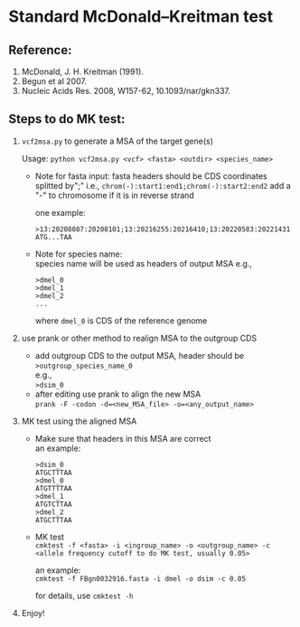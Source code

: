 
#             Standard McDonald–Kreitman test

## Reference:
   1. McDonald, J. H. Kreitman (1991).  
   2. Begun et al 2007.  
   3. Nucleic Acids Res. 2008, W157-62, 10.1093/nar/gkn337.  

## Steps to do MK test:  
1. `vcf2msa.py` to generate a MSA of the target gene(s)

    Usage: `python vcf2msa.py <vcf> <fasta> <outdir> <species_name>`

    * Note for fasta input:
        fasta headers should be CDS coordinates splitted by";"
        i.e., `chrom(-):start1:end1;chrom(-):start2:end2`
        add a "-" to chromosome if it is in reverse strand

        one example: 
        ```
        >13:20208087:20208101;13:20216255:20216410;13:20220583:20221431
        ATG...TAA
        ```


    * Note for species name:  
        species name will be used as headers of output MSA
        e.g.,
        ```
        >dmel_0
        >dmel_1
        >dmel_2
        ...
        ```
        where `dmel_0` is CDS of the reference genome

2. use prank or other method to realign MSA to the outgroup CDS  
    * add outgroup CDS to the output MSA, header should be
        `>outgroup_species_name_0`  
        e.g.,  
        `>dsim_0`  
    * after editing use prank to align the new MSA  
        `prank -F -codon -d=<new_MSA_file> -o=<any_output_name>`  

3. MK test using the aligned MSA  
    * Make sure that headers in this MSA are correct  
        an example:  
        ```
        >dsim_0
        ATGCTTTAA
        >dmel_0
        ATGTTTTAA
        >dmel_1
        ATGTCTTAA
        >dmel_2
        ATGCTTTAA
        ```  
    * MK test  
        `cmktest -f <fasta> -i <ingroup_name> -o <outgroup_name> -c <allele frequency cutoff to do MK test, usually 0.05>`  

        an example:  
        `cmktest -f FBgn0032916.fasta -i dmel -o dsim -c 0.05`  
         
        for details, use `cmktest -h`  
4. Enjoy!
